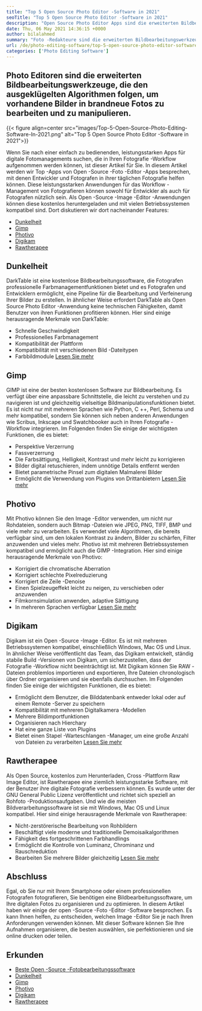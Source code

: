 ```yaml
---
title: "Top 5 Open Source Photo Editor -Software in 2021" 
seoTitle: "Top 5 Open Source Photo Editor -Software in 2021" 
description: "Open Source Photo Editor Apps sind die erweiterten Bildbearbeitungswerkzeuge, die den ausgefeilten Algorithmen folgen, um Bilder in neuen Fotos zu bearbeiten und zu manipulieren." 
date: Thu, 06 May 2021 14:36:15 +0000
author: bilalahmed
summary: "Foto -Redakteure sind die erweiterten Bildbearbeitungswerkzeuge, die den hoch entwickelten Algorithmen folgen, um vorhandene Bilder in brandneue Fotos zu bearbeiten und zu manipulieren." 
url: /de/photo-editing-software/top-5-open-source-photo-editor-software-in-2021/
categories: ['Photo Editing Software']
---
```


## Photo Editoren sind die erweiterten Bildbearbeitungswerkzeuge, die den ausgeklügelten Algorithmen folgen, um vorhandene Bilder in brandneue Fotos zu bearbeiten und zu manipulieren.

{{< figure align=center src="images/Top-5-Open-Source-Photo-Editing-Software-In-2021.png" alt="Top 5 Open Source Photo Editor -Software in 2021">}}

Wenn Sie nach einer einfach zu bedienenden, leistungsstarken Apps für digitale Fotomanagements suchen, die in Ihren Fotografie -Workflow aufgenommen werden können, ist dieser Artikel für Sie. In diesem Artikel werden wir Top -Apps von Open -Source -Foto -Editor -Apps besprechen, mit denen Entwickler und Fotografen in ihrer täglichen Fotografie helfen können. Diese leistungsstarken Anwendungen für das Workflow -Management von Fotografieren können sowohl für Entwickler als auch für Fotografen nützlich sein. Als Open -Source -Image -Editor -Anwendungen können diese kostenlos heruntergeladen und mit vielen Betriebssystemen kompatibel sind. Dort diskutieren wir dort nacheinander Features:
  * [Dunkelheit][1]
  * [Gimp][2]
  * [Photivo][3]
  * [Digikam][4]
  * [Rawtherapee][5]

## Dunkelheit
DarkTable ist eine kostenlose Bildbearbeitungssoftware, die Fotografen professionelle Farbmanagementfunktionen bietet und es Fotografen und Entwicklern ermöglicht, eine Pipeline für die Bearbeitung und Verfeinerung Ihrer Bilder zu erstellen. In ähnlicher Weise erfordert DarkTable als Open Source Photo Editor -Anwendung keine technischen Fähigkeiten, damit Benutzer von ihren Funktionen profitieren können. Hier sind einige herausragende Merkmale von DarkTable:
  * Schnelle Geschwindigkeit
  * Professionelles Farbmanagement
  * Kompatibilität der Plattform
  * Kompatibilität mit verschiedenen Bild -Dateitypen
  * Farbbildmodule
[Lesen Sie mehr][6]

## Gimp
GIMP ist eine der besten kostenlosen Software zur Bildbearbeitung. Es verfügt über eine anpassbare Schnittstelle, die leicht zu verstehen und zu navigieren ist und gleichzeitig vielseitige Bildmanipulationsfunktionen bietet. Es ist nicht nur mit mehreren Sprachen wie Python, C ++, Perl, Schema und mehr kompatibel, sondern Sie können sich neben anderen Anwendungen wie Scribus, Inkscape und Swatchbooker auch in Ihren Fotografie -Workflow integrieren. Im Folgenden finden Sie einige der wichtigsten Funktionen, die es bietet:
  * Perspektive Verzerrung
  * Fassverzerrung
  * Die Farbsättigung, Helligkeit, Kontrast und mehr leicht zu korrigieren
  * Bilder digital retuschieren, indem unnötige Details entfernt werden
  * Bietet parametrische Pinsel zum digitalen Malmalerei Bilder
  * Ermöglicht die Verwendung von Plugins von Drittanbietern
[Lesen Sie mehr][7]

## Photivo
Mit Photivo können Sie den Image -Editor verwenden, um nicht nur Rohdateien, sondern auch Bitmap -Dateien wie JPEG, PNG, TIFF, BMP und viele mehr zu verarbeiten. Es verwendet viele Algorithmen, die bereits verfügbar sind, um den lokalen Kontrast zu ändern, Bilder zu schärfen, Filter anzuwenden und vieles mehr. Photivo ist mit mehreren Betriebssystemen kompatibel und ermöglicht auch die GIMP -Integration. Hier sind einige herausragende Merkmale von Photivo:
  * Korrigiert die chromatische Aberration
  * Korrigiert schlechte Pixelreduzierung
  * Korrigiert die Zeile -Denoise
  * Einen Spielzeugeffekt leicht zu neigen, zu verschieben oder anzuwenden
  * Filmkornsimulation anwenden, adaptive Sättigung
  * In mehreren Sprachen verfügbar
[Lesen Sie mehr][8]

## Digikam
Digikam ist ein Open -Source -Image -Editor. Es ist mit mehreren Betriebssystemen kompatibel, einschließlich Windows, Mac OS und Linux. In ähnlicher Weise veröffentlicht das Team, das Digikam entwickelt, ständig stabile Build -Versionen von Digikam, um sicherzustellen, dass der Fotografie -Workflow nicht beeinträchtigt ist. Mit Digikam können Sie RAW -Dateien problemlos importieren und exportieren, Ihre Dateien chronologisch über Ordner organisieren und sie ebenfalls durchsuchen. Im Folgenden finden Sie einige der wichtigsten Funktionen, die es bietet:
  * Ermöglicht dem Benutzer, die Bilddatenbank entweder lokal oder auf einem Remote -Server zu speichern
  * Kompatibilität mit mehreren Digitalkamera -Modellen
  * Mehrere Bildimportfunktionen
  * Organisieren nach Hierchary
  * Hat eine ganze Liste von Plugins
  * Bietet einen Stapel -Warteschlangen -Manager, um eine große Anzahl von Dateien zu verarbeiten
[Lesen Sie mehr][9]

## Rawtherapee
Als Open Source, kostenlos zum Herunterladen, Cross -Plattform Raw Image Editor, ist Rawtherapee eine ziemlich leistungsstarke Software, mit der Benutzer ihre digitale Fotografie verbessern können. Es wurde unter der GNU General Public Lizenz veröffentlicht und richtet sich speziell an Rohfoto -Produktionsaufgaben. Und wie die meisten Bildverarbeitungssoftware ist sie mit Windows, Mac OS und Linux kompatibel. Hier sind einige herausragende Merkmale von Rawtherapee:
  * Nicht-zerstörerische Bearbeitung von Rohbildern
  * Beschäftigt viele moderne und traditionelle Demoisaikalgorithmen
  * Fähigkeit des fortgeschrittenen Farbhandlings
  * Ermöglicht die Kontrolle von Luminanz, Chrominanz und Rauschreduktion
  * Bearbeiten Sie mehrere Bilder gleichzeitig
[Lesen Sie mehr][10]

## Abschluss
Egal, ob Sie nur mit Ihrem Smartphone oder einem professionellen Fotografen fotografieren, Sie benötigen eine Bildbearbeitungssoftware, um Ihre digitalen Fotos zu organisieren und zu optimieren. In diesem Artikel haben wir einige der open -Source -Foto -Editor -Software besprochen. Es kann Ihnen helfen, zu entscheiden, welchen Image -Editor Sie je nach Ihren Anforderungen verwenden können. Mit dieser Software können Sie Ihre Aufnahmen organisieren, die besten auswählen, sie perfektionieren und sie online drucken oder teilen.

## Erkunden
  * [Beste Open -Source -Fotobearbeitungssoftware][11]
  * [Dunkelheit][6]
  * [Gimp][7]
  * [Photivo][8]
  * [Digikam][9]
  * [Rawtherapee][10]

  
[1]: #darktable
[2]: #gimp
[3]: #photivo
[4]: #digikam
[5]: #rawtherapee
[6]: https://products.containerize.com/photo-editing-software/darktable
[7]: https://products.containerize.com/photo-editing-software/gimp
[8]: https://products.containerize.com/photo-editing-software/photivo
[9]: https://products.containerize.com/photo-editing-software/digikam
[10]: https://products.containerize.com/photo-editing-software/rawtherapee
[11]: https://products.containerize.com/photo-editing-software
